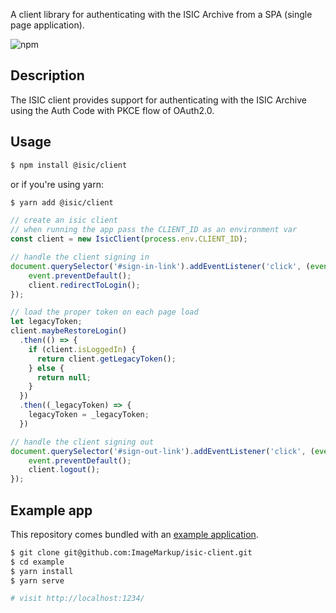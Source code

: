 A client library for authenticating with the ISIC Archive from a SPA (single page application).

![npm](https://img.shields.io/npm/v/@isic/client)


## Description

The ISIC client provides support for authenticating with the ISIC Archive using the Auth Code with PKCE flow of OAuth2.0.

## Usage

```bash
$ npm install @isic/client

```

or if you're using yarn:
```bash
$ yarn add @isic/client
```

```js
// create an isic client
// when running the app pass the CLIENT_ID as an environment var
const client = new IsicClient(process.env.CLIENT_ID);
```

```js
// handle the client signing in
document.querySelector('#sign-in-link').addEventListener('click', (event) => {
    event.preventDefault();
    client.redirectToLogin();
});
```

```js
// load the proper token on each page load
let legacyToken;
client.maybeRestoreLogin()
  .then(() => {
    if (client.isLoggedIn) {
      return client.getLegacyToken();
    } else {
      return null;
    }
  })
  .then((_legacyToken) => {
    legacyToken = _legacyToken;
  })
```

```js
// handle the client signing out
document.querySelector('#sign-out-link').addEventListener('click', (event) => {
    event.preventDefault();
    client.logout();
});
```

## Example app

This repository comes bundled with an [example application](example/index.html). 

```bash
$ git clone git@github.com:ImageMarkup/isic-client.git
$ cd example
$ yarn install
$ yarn serve

# visit http://localhost:1234/
```


